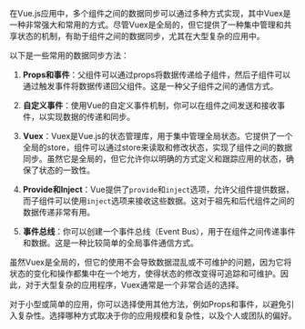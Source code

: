 在Vue.js应用中，多个组件之间的数据同步可以通过多种方式实现，其中Vuex是一种非常强大和常用的方式。尽管Vuex是全局的，但它提供了一种集中管理和共享状态的机制，有助于组件之间的数据同步，尤其在大型复杂的应用中。

以下是一些常用的数据同步方法：

1. **Props和事件**：父组件可以通过props将数据传递给子组件，然后子组件可以通过触发事件将数据传递回父组件。这是一种父子组件之间的通信方式。

2. **自定义事件**：使用Vue的自定义事件机制，你可以在组件之间发送和接收事件，以实现数据的传递和同步。

3. **Vuex**：Vuex是Vue.js的状态管理库，用于集中管理全局状态。它提供了一个全局的store，组件可以通过store来读取和修改状态，实现了组件之间的数据同步。虽然它是全局的，但它允许你以明确的方式定义和跟踪应用的状态，确保了状态的一致性。

4. **Provide和Inject**：Vue提供了`provide`和`inject`选项，允许父组件提供数据，而子组件可以使用`inject`选项来接收这些数据。这对于祖先和后代组件之间的数据传递非常有用。

5. **事件总线**：你可以创建一个事件总线（Event Bus），用于在组件之间传递事件和数据。这是一种比较简单的全局事件通信方式。

虽然Vuex是全局的，但它的使用不会导致数据混乱或不可维护的问题，因为它将状态的变化和操作都集中在一个地方，使得状态的修改变得可追踪和可维护。因此，对于大型复杂的应用程序，Vuex通常是一个非常合适的选择。

对于小型或简单的应用，你可以选择使用其他方法，例如Props和事件，以避免引入复杂性。选择哪种方式取决于你的应用规模和复杂性，以及个人或团队的偏好。